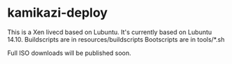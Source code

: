kamikazi-deploy
===============

This is a Xen livecd based on Lubuntu.
It's currently based on Lubuntu 14.10.
Buildscripts are in resources/buildscripts
Bootscripts are in tools/*.sh

Full ISO downloads will be published soon.
